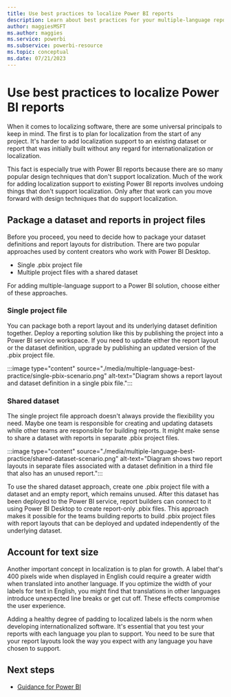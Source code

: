 ```yaml
---
title: Use best practices to localize Power BI reports
description: Learn about best practices for your multiple-language report projects, such as allowing for text size, and packaging reports.
author: maggiesMSFT   
ms.author: maggies
ms.service: powerbi
ms.subservice: powerbi-resource
ms.topic: conceptual
ms.date: 07/21/2023
---
```

# Use best practices to localize Power BI reports

When it comes to localizing software, there are some universal principals to keep in mind. The first is to plan for localization from the start of any project. It's harder to add localization support to an existing dataset or report that was initially built without any regard for internationalization or localization.

This fact is especially true with Power BI reports because there are so many popular design techniques that don't support localization. Much of the work for adding localization support to existing Power BI reports involves undoing things that don't support localization. Only after that work can you move forward with design techniques that do support localization.

## Package a dataset and reports in project files

Before you proceed, you need to decide how to package your dataset definitions and report layouts for distribution. There are two popular approaches used by content creators who work with Power BI Desktop.

- Single .pbix project file
- Multiple project files with a shared dataset

For adding multiple-language support to a Power BI solution, choose either of these approaches.

### Single project file

You can package both a report layout and its underlying dataset definition together. Deploy a reporting solution like this by publishing the project into a Power BI service workspace. If you need to update either the report layout or the dataset definition, upgrade by publishing an updated version of the .pbix project file.

:::image type="content" source="./media/multiple-language-best-practice/single-pbix-scenario.png" alt-text="Diagram shows a report layout and dataset definition in a single pbix file.":::

### Shared dataset

The single project file approach doesn't always provide the flexibility you need. Maybe one team is responsible for creating and updating datasets while other teams are responsible for building reports. It might make sense to share a dataset with reports in separate .pbix project files.

:::image type="content" source="./media/multiple-language-best-practice/shared-dataset-scenario.png" alt-text="Diagram shows two report layouts in separate files associated with a dataset definition in a third file that also has an unused report.":::

To use the shared dataset approach, create one .pbix project file with a dataset and an empty report, which remains unused. After this dataset has been deployed to the Power BI service, report builders can connect to it using Power BI Desktop to create report-only .pbix files. This approach makes it possible for the teams building reports to build .pbix project files with report layouts that can be deployed and updated independently of the underlying dataset.

## Account for text size

Another important concept in localization is to plan for growth. A label that's 400 pixels wide when displayed in English could require a greater width when translated into another language. If you optimize the width of your labels for text in English, you might find that translations in other languages introduce unexpected line breaks or get cut off. These effects compromise the user experience.

Adding a healthy degree of padding to localized labels is the norm when developing internationalized software. It's essential that you test your reports with each language you plan to support. You need to be sure that your report layouts look the way you expect with any language you have chosen to support.

## Next steps

- [Guidance for Power BI](overview.md)
